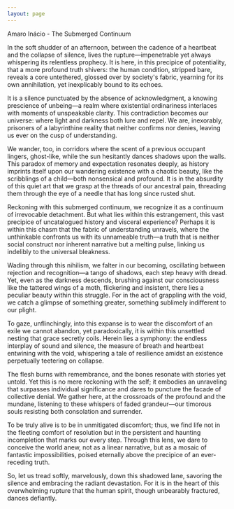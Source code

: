 ```yaml
---
layout: page
---
```

Amaro Inácio - The Submerged Continuum

In the soft shudder of an afternoon, between the cadence of a heartbeat and the collapse of silence, lives the rupture—impenetrable yet always whispering its relentless prophecy. It is here, in this precipice of potentiality, that a more profound truth shivers: the human condition, stripped bare, reveals a core untethered, glossed over by society's fabric, yearning for its own annihilation, yet inexplicably bound to its echoes.

It is a silence punctuated by the absence of acknowledgment, a knowing prescience of unbeing—a realm where existential ordinariness interlaces with moments of unspeakable clarity. This contradiction becomes our universe: where light and darkness both lure and repel. We are, inexorably, prisoners of a labyrinthine reality that neither confirms nor denies, leaving us ever on the cusp of understanding.

We wander, too, in corridors where the scent of a previous occupant lingers, ghost-like, while the sun hesitantly dances shadows upon the walls. This paradox of memory and expectation resonates deeply, as history imprints itself upon our wandering existence with a chaotic beauty, like the scribblings of a child—both nonsensical and profound. It is in the absurdity of this quiet art that we grasp at the threads of our ancestral pain, threading them through the eye of a needle that has long since rusted shut.

Reckoning with this submerged continuum, we recognize it as a continuum of irrevocable detachment. But what lies within this estrangement, this vast precipice of uncatalogued history and visceral experience? Perhaps it is within this chasm that the fabric of understanding unravels, where the unthinkable confronts us with its unnameable truth—a truth that is neither social construct nor inherent narrative but a melting pulse, linking us indelibly to the universal bleakness.

Wading through this nihilism, we falter in our becoming, oscillating between rejection and recognition—a tango of shadows, each step heavy with dread. Yet, even as the darkness descends, brushing against our consciousness like the tattered wings of a moth, flickering and insistent, there lies a peculiar beauty within this struggle. For in the act of grappling with the void, we catch a glimpse of something greater, something sublimely indifferent to our plight.

To gaze, unflinchingly, into this expanse is to wear the discomfort of an exile we cannot abandon, yet paradoxically, it is within this unsettled nesting that grace secretly coils. Herein lies a symphony: the endless interplay of sound and silence, the measure of breath and heartbeat entwining with the void, whispering a tale of resilience amidst an existence perpetually teetering on collapse.

The flesh burns with remembrance, and the bones resonate with stories yet untold. Yet this is no mere reckoning with the self; it embodies an unraveling that surpasses individual significance and dares to puncture the facade of collective denial. We gather here, at the crossroads of the profound and the mundane, listening to these whispers of faded grandeur—our timorous souls resisting both consolation and surrender.

To be truly alive is to be in unmitigated discomfort; thus, we find life not in the fleeting comfort of resolution but in the persistent and haunting incompletion that marks our every step. Through this lens, we dare to conceive the world anew, not as a linear narrative, but as a mosaic of fantastic impossibilities, poised eternally above the precipice of an ever-receding truth.

So, let us tread softly, marvelously, down this shadowed lane, savoring the silence and embracing the radiant devastation. For it is in the heart of this overwhelming rupture that the human spirit, though unbearably fractured, dances defiantly.